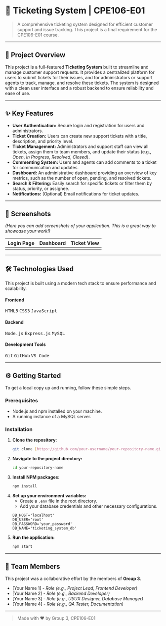 # 🎫 Ticketing System | CPE106-E01

> A comprehensive ticketing system designed for efficient customer support and issue tracking. This project is a final requirement for the CPE106-E01 course.

---

## 🚀 Project Overview

This project is a full-featured **Ticketing System** built to streamline and manage customer support requests. It provides a centralized platform for users to submit tickets for their issues, and for administrators or support agents to track, manage, and resolve these tickets. The system is designed with a clean user interface and a robust backend to ensure reliability and ease of use.

---

## ✨ Key Features

* **User Authentication:** Secure login and registration for users and administrators.
* **Ticket Creation:** Users can create new support tickets with a title, description, and priority level.
* **Ticket Management:** Administrators and support staff can view all tickets, assign them to team members, and update their status (e.g., *Open*, *In Progress*, *Resolved*, *Closed*).
* **Commenting System:** Users and agents can add comments to a ticket for communication and updates.
* **Dashboard:** An administrative dashboard providing an overview of key metrics, such as the number of open, pending, and resolved tickets.
* **Search & Filtering:** Easily search for specific tickets or filter them by status, priority, or assignee.
* **Notifications:** (Optional) Email notifications for ticket updates.

---

## 📸 Screenshots

*(Here you can add screenshots of your application. This is a great way to showcase your work!)*

| Login Page | Dashboard | Ticket View |
| :---: | :---: | :---: |
|  |  |  |

---

## 🛠️ Technologies Used

This project is built using a modern tech stack to ensure performance and scalability.

#### **Frontend**
<kbd>HTML5</kbd> <kbd>CSS3</kbd> <kbd>JavaScript</kbd>

#### **Backend**
<kbd>Node.js</kbd> <kbd>Express.js</kbd> <kbd>MySQL</kbd>

#### **Development Tools**
<kbd>Git</kbd> <kbd>GitHub</kbd> <kbd>VS Code</kbd>

---

## ⚙️ Getting Started

To get a local copy up and running, follow these simple steps.

### **Prerequisites**

* Node.js and npm installed on your machine.
* A running instance of a MySQL server.

### **Installation**

1.  **Clone the repository:**
    ```sh
    git clone [https://github.com/your-username/your-repository-name.git](https://github.com/your-username/your-repository-name.git)
    ```
2.  **Navigate to the project directory:**
    ```sh
    cd your-repository-name
    ```
3.  **Install NPM packages:**
    ```sh
    npm install
    ```
4.  **Set up your environment variables:**
    * Create a `.env` file in the root directory.
    * Add your database credentials and other necessary configurations.
    ```
    DB_HOST='localhost'
    DB_USER='root'
    DB_PASSWORD='your_password'
    DB_NAME='ticketing_system_db'
    ```
5.  **Run the application:**
    ```sh
    npm start
    ```

---

## 👥 Team Members

This project was a collaborative effort by the members of **Group 3**.

* [Your Name 1] - *Role (e.g., Project Lead, Frontend Developer)*
* [Your Name 2] - *Role (e.g., Backend Developer)*
* [Your Name 3] - *Role (e.g., UI/UX Designer, Database Manager)*
* [Your Name 4] - *Role (e.g., QA Tester, Documentation)*

---

> Made with ❤️ by Group 3, CPE106-E01
